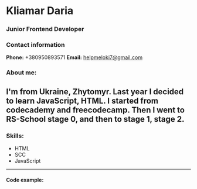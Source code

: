 # Kliamar Daria
### Junior Frontend Developer
### Contact information
**Phone:** +380950893571
**Email:** helpmeloki7@gmail.com

### About me: 
I'm from Ukraine, Zhytomyr. Last year I decided to learn JavaScript, HTML. I started from codecademy and freecodecamp. Then I went to RS-School stage 0, and then to stage 1, stage 2.
----
### Skills:
* HTML
* SCC
* JavaScript

---

#### Code example:
